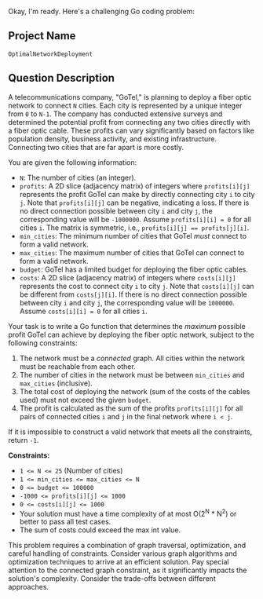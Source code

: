 Okay, I'm ready. Here's a challenging Go coding problem:

## Project Name

`OptimalNetworkDeployment`

## Question Description

A telecommunications company, "GoTel," is planning to deploy a fiber optic network to connect `N` cities. Each city is represented by a unique integer from `0` to `N-1`.  The company has conducted extensive surveys and determined the potential profit from connecting any two cities directly with a fiber optic cable.  These profits can vary significantly based on factors like population density, business activity, and existing infrastructure.  Connecting two cities that are far apart is more costly.

You are given the following information:

*   `N`: The number of cities (an integer).
*   `profits`: A 2D slice (adjacency matrix) of integers where `profits[i][j]` represents the profit GoTel can make by directly connecting city `i` to city `j`. Note that `profits[i][j]` can be negative, indicating a loss. If there is no direct connection possible between city `i` and city `j`, the corresponding value will be `-1000000`. Assume `profits[i][i] = 0` for all cities `i`. The matrix is symmetric, i.e., `profits[i][j] == profits[j][i]`.
*   `min_cities`: The minimum number of cities that GoTel *must* connect to form a valid network.
*   `max_cities`: The maximum number of cities that GoTel can connect to form a valid network.
*   `budget`: GoTel has a limited budget for deploying the fiber optic cables.
*   `costs`: A 2D slice (adjacency matrix) of integers where `costs[i][j]` represents the cost to connect city `i` to city `j`. Note that `costs[i][j]` can be different from `costs[j][i]`. If there is no direct connection possible between city `i` and city `j`, the corresponding value will be `1000000`. Assume `costs[i][i] = 0` for all cities `i`.

Your task is to write a Go function that determines the *maximum* possible profit GoTel can achieve by deploying the fiber optic network, subject to the following constraints:

1.  The network must be a *connected* graph. All cities within the network must be reachable from each other.
2.  The number of cities in the network must be between `min_cities` and `max_cities` (inclusive).
3.  The total cost of deploying the network (sum of the costs of the cables used) must not exceed the given `budget`.
4.  The profit is calculated as the sum of the profits `profits[i][j]` for all pairs of connected cities `i` and `j` in the final network where `i < j`.

If it is impossible to construct a valid network that meets all the constraints, return `-1`.

**Constraints:**

*   `1 <= N <= 25` (Number of cities)
*   `1 <= min_cities <= max_cities <= N`
*   `0 <= budget <= 100000`
*   `-1000 <= profits[i][j] <= 1000`
*   `0 <= costs[i][j] <= 1000`
*   Your solution must have a time complexity of at most O(2<sup>N</sup> * N<sup>2</sup>) or better to pass all test cases.
*   The sum of costs could exceed the max int value.

This problem requires a combination of graph traversal, optimization, and careful handling of constraints. Consider various graph algorithms and optimization techniques to arrive at an efficient solution.  Pay special attention to the connected graph constraint, as it significantly impacts the solution's complexity.  Consider the trade-offs between different approaches.
